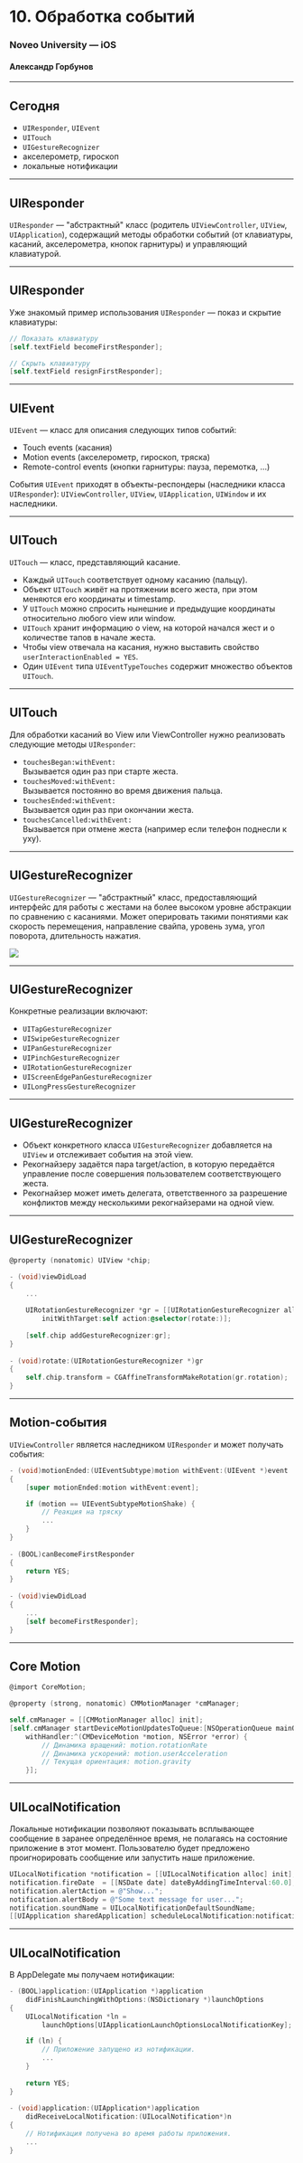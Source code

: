 # 10. Обработка событий

### Noveo University — iOS

#### Александр Горбунов


----

## Сегодня

* `UIResponder`, `UIEvent`
* `UITouch`
* `UIGestureRecognizer`
* акселерометр, гироскоп
* локальные нотификации


----

## UIResponder

`UIResponder` — "абстрактный" класс (родитель `UIViewController`, `UIView`, `UIApplication`), содержащий методы обработки событий (от клавиатуры, касаний, акселерометра, кнопок гарнитуры) и управляющий клавиатурой.


----

## UIResponder

Уже знакомый пример использования `UIResponder` — показ и скрытие клавиатуры:

```ObjectiveC
// Показать клавиатуру
[self.textField becomeFirstResponder];

// Скрыть клавиатуру
[self.textField resignFirstResponder];
```


----

## UIEvent

`UIEvent` — класс для описания следующих типов событий:
* Touch events (касания)
* Motion events (акселерометр, гироскоп, тряска)
* Remote-control events (кнопки гарнитуры: пауза, перемотка, ...)

События `UIEvent` приходят в объекты-респондеры (наследники класса `UIResponder`): `UIViewController`, `UIView`, `UIApplication`, `UIWindow` и их наследники.


----

## UITouch

`UITouch` — класс, представляющий касание.

* Каждый `UITouch` соответствует одному касанию (пальцу).
* Объект `UITouch` живёт на протяжении всего жеста, при этом меняются его координаты и timestamp.
* У `UITouch` можно спросить нынешние и предыдущие координаты относительно любого view или window.
* `UITouch` хранит информацию о view, на которой начался жест и о количестве тапов в начале жеста.
* Чтобы view отвечала на касания, нужно выставить свойство `userInteractionEnabled = YES`.
* Один `UIEvent` типа `UIEventTypeTouches` содержит множество объектов `UITouch`.


----

## UITouch

Для обработки касаний во View или ViewController нужно реализовать следующие методы `UIResponder`:

* `touchesBegan:withEvent:`  
  Вызывается один раз при старте жеста.
* `touchesMoved:withEvent:`  
  Вызывается постоянно во время движения пальца.
* `touchesEnded:withEvent:`  
  Вызывается один раз при окончании жеста.
* `touchesCancelled:withEvent:`  
Вызывается при отмене жеста (например если телефон поднесли к уху).


----

## UIGestureRecognizer

`UIGestureRecognizer` — "абстрактный" класс, предоставляющий интерфейс для работы с жестами на более высоком уровне абстракции по сравнению с касаниями. Может оперировать такими понятиями как скорость перемещения, направление свайпа, уровень зума, угол поворота, длительность нажатия.

![](./lecture_10_img/gestures.jpg)


----

## UIGestureRecognizer

Конкретные реализации включают:
* `UITapGestureRecognizer`
* `UISwipeGestureRecognizer`
* `UIPanGestureRecognizer`
* `UIPinchGestureRecognizer`
* `UIRotationGestureRecognizer`
* `UIScreenEdgePanGestureRecognizer`
* `UILongPressGestureRecognizer`


----

## UIGestureRecognizer

* Объект конкретного класса `UIGestureRecognizer` добавляется на `UIView` и отслеживает события на этой view.
* Рекогнайзеру задаётся пара target/action, в которую передаётся управление после совершения пользователем соответствующего жеста.
* Рекогнайзер может иметь делегата, ответственного за разрешение конфликтов между несколькими рекогнайзерами на одной view.


----

## UIGestureRecognizer

```ObjectiveC
@property (nonatomic) UIView *chip;
```

```ObjectiveC
- (void)viewDidLoad
{
	...
	
	UIRotationGestureRecognizer *gr = [[UIRotationGestureRecognizer alloc]
		initWithTarget:self action:@selector(rotate:)];
	
	[self.chip addGestureRecognizer:gr];
}
 
- (void)rotate:(UIRotationGestureRecognizer *)gr
{
	self.chip.transform = CGAffineTransformMakeRotation(gr.rotation);
}
```


----

## Motion-события

`UIViewController` является наследником `UIResponder` и может получать события:

```ObjectiveC
- (void)motionEnded:(UIEventSubtype)motion withEvent:(UIEvent *)event
{
	[super motionEnded:motion withEvent:event];

	if (motion == UIEventSubtypeMotionShake) {
		// Реакция на тряску
		...
	}
}
 
- (BOOL)canBecomeFirstResponder
{
	return YES;
}
 
- (void)viewDidLoad
{
	...
	[self becomeFirstResponder];
}
```


----

## Core Motion

```ObjectiveC
@import CoreMotion;
```

```ObjectiveC
@property (strong, nonatomic) CMMotionManager *cmManager;
```

```ObjectiveC
self.cmManager = [[CMMotionManager alloc] init];
[self.cmManager startDeviceMotionUpdatesToQueue:[NSOperationQueue mainQueue]
	withHandler:^(CMDeviceMotion *motion, NSError *error) {
		// Динамика вращений: motion.rotationRate
		// Динамика ускорений: motion.userAcceleration
		// Текущая ориентация: motion.gravity
	}];
```


----

## UILocalNotification

Локальные нотификации позволяют показывать всплывающее сообщение в заранее определённое время, не полагаясь на состояние приложение в этот момент. Пользователю будет предложено проигнорировать сообщение или запустить наше приложение.

```ObjectiveC
UILocalNotification *notification = [[UILocalNotification alloc] init];
notification.fireDate  = [[NSDate date] dateByAddingTimeInterval:60.0];
notification.alertAction = @"Show...";
notification.alertBody = @"Some text message for user...";
notification.soundName = UILocalNotificationDefaultSoundName;
[[UIApplication sharedApplication] scheduleLocalNotification:notification];
```


----

## UILocalNotification

В AppDelegate мы получаем нотификации:

```ObjectiveC
- (BOOL)application:(UIApplication *)application
	didFinishLaunchingWithOptions:(NSDictionary *)launchOptions
{
	UILocalNotification *ln =
		launchOptions[UIApplicationLaunchOptionsLocalNotificationKey];

	if (ln) {
		// Приложение запущено из нотификации.
		...
	}
	
	return YES;
}
 
- (void)application:(UIApplication*)application
	didReceiveLocalNotification:(UILocalNotification*)n
{
	// Нотификация получена во время работы приложения.
	...
}
```
